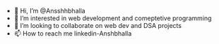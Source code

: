 - 👋 Hi, I’m @Ansshhbhalla
- 👀 I’m interested in web development and comeptetive programming
- 💞️ I’m looking to collaborate on web dev and DSA projects
- 📫 How to reach me linkedin-Anshbhalla
<!---
Ansshhbhalla/Ansshhbhalla is a ✨ special ✨ repository because its `README.md` (this file) appears on your GitHub profile.
You can click the Preview link to take a look at your changes.
--->
